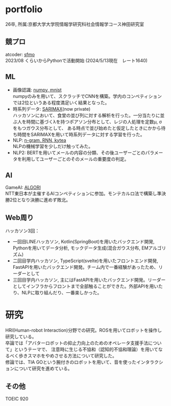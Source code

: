 # portfolio
26卒, 所属:京都大学大学院情報学研究科社会情報学コース神田研究室

## 競プロ
atcoder: [sfmo](https://atcoder.jp/users/sfmo)  
2023/08 くらいからPythonで活動開始  (2024/5/13現在　レート1640)

## ML
- 画像認識: [numpy, mnist](https://github.com/Amano-take/image-expe/)  
numpyのみを用いて、スクラッチでCNNを構築。学内のコンペティションでは2位というある程度満足いく結果となった。  
- 時系列データ: [SARIMAX](https://github.com/ku-practice-of-information-pre-group2/ShockDawnBackEnd/tree/main/Analysis)(now private)  
ハッカソンにおいて、食堂の並び列に対する解析を行った。一分当たりに並ぶ人を時間に基づく&lambda;を持つポアソン分布として、レジの人処理を定数&mu;, &sigma; をもつガウス分布として、
ある時点で並び始めたと仮定したときにかから待ち時間をSARIMAXを用いて時系列データに対する学習を行った。
- NLP: [n-gram, RNN, kytea](https://github.com/Amano-take/NLP)  
  NLPの機械学習を少しだけ触ってみた。
- NLP2: BERTを用いてメールの内容の分類、その後ユーザーごとのパラメータを利用してユーザーごとのそのメールの重要度の判定。


## AI
GameAI: [ALGORI](https://github.com/Amano-take/ALGORI)  
NTT東日本が主催するAIコンペティションに参加。モンテカルロ法で構築し準決勝2位となり決勝に進めず敗北。  

## Web周り
ハッカソン3回：
- 一回目LINEハッカソン, Kotlin(SpringBoot)を用いたバックエンド開発, Pythonを用いてデータ分析, モックデータ生成(混合ガウス分布, EMアルゴリズム)  
- 二回目学内ハッカソン, TypeScript(svelte)を用いたフロントエンド開発, FastAPIを用いたバックエンド開発。チーム内で一番経験があったため、リーダーとして
- 三回目学内ハッカソン, 主にはFastAPIを用いたバックエンド開発。リーダーとしてインフラからフロントまで全部触ることができた。外部APIを用いたり、NLPに取り組んだり、一番楽しかった。

# 研究
HRI(Human-robot Interaction)分野での研究。ROSを用いてロボットを操作し研究している。  
卒論では「アバターロボットの抑止力向上のためのオペレータ支援手法について」というテーマで、
注意時に生じる不協和（認知的不協和理論）を用いてなるべく歩きスマホをやめさせる方法について研究した。  
修論では、TIA GOという腕付きのロボットを用いて、音を使ったインタラクションについて研究を進めている。

## その他
TOEIC 920
